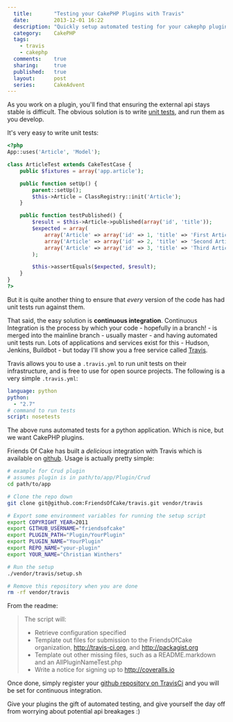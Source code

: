 ```yaml
---
  title:       "Testing your CakePHP Plugins with Travis"
  date:        2013-12-01 16:22
  description: "Quickly setup automated testing for your cakephp plugin code using Travis-Ci"
  category:    CakePHP
  tags:
    - travis
    - cakephp
  comments:    true
  sharing:     true
  published:   true
  layout:      post
  series:      CakeAdvent
---
```


As you work on a plugin, you'll find that ensuring the external api stays stable is difficult. The obvious solution is to write [unit tests](http://book.cakephp.org/2.0/en/development/testing.html), and run them as you develop.

It's very easy to write unit tests:


```php
<?php
App::uses('Article', 'Model');

class ArticleTest extends CakeTestCase {
    public $fixtures = array('app.article');

    public function setUp() {
        parent::setUp();
        $this->Article = ClassRegistry::init('Article');
    }

    public function testPublished() {
        $result = $this->Article->published(array('id', 'title'));
        $expected = array(
            array('Article' => array('id' => 1, 'title' => 'First Article')),
            array('Article' => array('id' => 2, 'title' => 'Second Article')),
            array('Article' => array('id' => 3, 'title' => 'Third Article'))
        );

        $this->assertEquals($expected, $result);
    }
}
?>
```

But it is quite another thing to ensure that *every* version of the code has had unit tests run against them.

That said, the easy solution is **continuous integration**. Continuous Integration is the process by which your code - hopefully in a branch! - is merged into the mainline branch - usually master - and having automated unit tests run. Lots of applications and services exist for this - Hudson, Jenkins, Buildbot - but today I'll show you a free service called [Travis](http://travis-ci.com/).

Travis allows you to use a `.travis.yml` to run unit tests on their infrastructure, and is free to use for open source projects. The following is a very simple `.travis.yml`:

```yaml
language: python
python:
  - "2.7"
# command to run tests
script: nosetests
```

The above runs automated tests for a python application. Which is nice, but we want CakePHP plugins.

Friends Of Cake has built a *delicious* integration with Travis which is available on [github](https://github.com/friendsofcake/travis). Usage is actually pretty simple:

```bash
# example for Crud plugin
# assumes plugin is in path/to/app/Plugin/Crud
cd path/to/app

# Clone the repo down
git clone git@github.com:FriendsOfCake/travis.git vendor/travis

# Export some environment variables for running the setup script
export COPYRIGHT_YEAR=2011
export GITHUB_USERNAME="friendsofcake"
export PLUGIN_PATH="Plugin/YourPlugin"
export PLUGIN_NAME="YourPlugin"
export REPO_NAME="your-plugin"
export YOUR_NAME="Christian Winthers"

# Run the setup
./vendor/travis/setup.sh

# Remove this repository when you are done
rm -rf vendor/travis
```

From the readme:

> The script will:
>
> - Retrieve configuration specified
> - Template out files for submission to the FriendsOfCake organization, http://travis-ci.org, and http://packagist.org
> - Template out other missing files, such as a README.markdown and an AllPluginNameTest.php
> - Write a notice for signing up to http://coveralls.io

Once done, simply register your [github repository on TravisCi](http://about.travis-ci.org/docs/user/getting-started/) and you will be set for continuous integration.

Give your plugins the gift of automated testing, and give yourself the day off from worrying about potential api breakages :)
